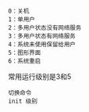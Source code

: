 ```
0：关机
1：单用户
2：多用户状态没有网络服务
3：多用户状态有网络服务
4：系统未使用保留给用户
5：图形界面
6：系统重启
```

常用运行级别是3和5

```
切换命令
init 级别 
```

